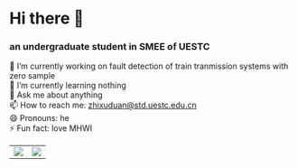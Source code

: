 # Hi there 👋

### an undergraduate student in SMEE of UESTC

🔭 I’m currently working on fault detection of train tranmission systems with zero sample  
🌱 I’m currently learning nothing  
💬 Ask me about anything  
📫 How to reach me: zhixuduan@std.uestc.edu.cn  
😄 Pronouns: he  
⚡ Fun fact: love MHWI   
<table>
  <tr>
    <td align="center" style="padding=0;width=50%;">
      <img align="center" style="padding=0;" src="https://github-readme-stats.vercel.app/api/?username=zxuuuustupid&show_icons=true&title_color=4F8CC9&text_color=9f9f9f&bg_color=00000000&hide_border=true&icon_color=4F8CC9&hide_title=true&count_private=true&include_all_commits=true" />
    </td>
    <td align="center" style="padding=0;width=50%;">
      <img align="center" style="padding=0;" src="https://github-readme-stats.vercel.app/api/top-langs/?username=zxuuuustupid&layout=compact&show_icons=true&title_color=4F8CC9&text_color=9f9f9f&bg_color=00000000&hide_border=true&icon_color=00000000&count_private=true" />
    </td>
  </tr>
</table>
